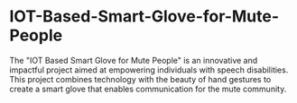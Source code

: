 # IOT-Based-Smart-Glove-for-Mute-People
The "IOT Based Smart Glove for Mute People" is an innovative and impactful project aimed at empowering individuals with speech disabilities. This project combines technology with the beauty of hand gestures to create a smart glove that enables communication for the mute community.
